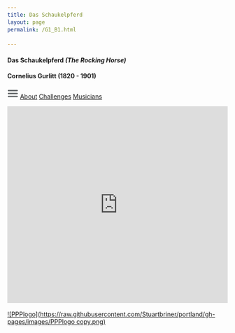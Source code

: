 ```yaml
---
title: Das Schaukelpferd
layout: page
permalink: /G1_B1.html

---
```


#### Das Schaukelpferd _(The Rocking Horse)_

#### Cornelius Gurlitt (1820 - 1901)

[![Menulogo](https://raw.githubusercontent.com/Stuartbriner/portland/gh-pages/images/menu.png)](menu.html)
[About](G1_B1_about.html)
[Challenges](G1_B1_challenges.html)
[Musicians](G1_B1_exam.html)


<iframe width="100%" height="450" scrolling="no" frameborder="no" src="https://w.soundcloud.com/player/?url=https%3A//api.soundcloud.com/playlists/74631213%3Fsecret_token%3Ds-0mU12&amp;auto_play=false&amp;hide_related=false&amp;show_comments=true&amp;show_user=true&amp;show_reposts=false&amp;visual=true"></iframe>

[![PPPlogo](https://raw.githubusercontent.com/Stuartbriner/portland/gh-pages/images/PPPlogo copy.png)](https://itunes.apple.com/gb/app/abrsm-piano-practice-partner/id891238739?mt=8)
